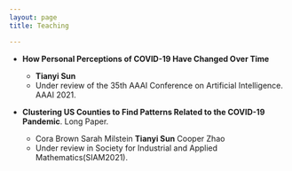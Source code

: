 ```yaml
---
layout: page
title: Teaching

---
```

* **How Personal Perceptions of COVID-19 Have Changed Over Time** 
  * **Tianyi Sun**
  * Under review of the 35th AAAI Conference on Artificial Intelligence. AAAI 2021. 

* **Clustering US Counties to Find Patterns Related to the COVID-19 Pandemic**. Long Paper.
  * Cora Brown Sarah Milstein **Tianyi Sun** Cooper Zhao
  * Under review in Society for Industrial and Applied Mathematics(SIAM2021).

